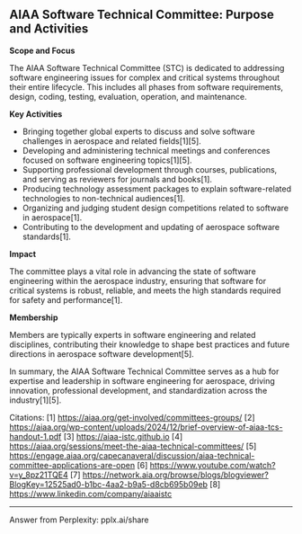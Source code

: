 ## AIAA Software Technical Committee: Purpose and Activities

**Scope and Focus**

The AIAA Software Technical Committee (STC) is dedicated to addressing software engineering issues for complex and critical systems throughout their entire lifecycle. This includes all phases from software requirements, design, coding, testing, evaluation, operation, and maintenance.

**Key Activities**

- Bringing together global experts to discuss and solve software challenges in aerospace and related fields[1][5].
- Developing and administering technical meetings and conferences focused on software engineering topics[1][5].
- Supporting professional development through courses, publications, and serving as reviewers for journals and books[1].
- Producing technology assessment packages to explain software-related technologies to non-technical audiences[1].
- Organizing and judging student design competitions related to software in aerospace[1].
- Contributing to the development and updating of aerospace software standards[1].

**Impact**

The committee plays a vital role in advancing the state of software engineering within the aerospace industry, ensuring that software for critical systems is robust, reliable, and meets the high standards required for safety and performance[1].

**Membership**

Members are typically experts in software engineering and related disciplines, contributing their knowledge to shape best practices and future directions in aerospace software development[5].

In summary, the AIAA Software Technical Committee serves as a hub for expertise and leadership in software engineering for aerospace, driving innovation, professional development, and standardization across the industry[1][5].

Citations:
[1] https://aiaa.org/get-involved/committees-groups/
[2] https://aiaa.org/wp-content/uploads/2024/12/brief-overview-of-aiaa-tcs-handout-1.pdf
[3] https://aiaa-istc.github.io
[4] https://aiaa.org/sessions/meet-the-aiaa-technical-committees/
[5] https://engage.aiaa.org/capecanaveral/discussion/aiaa-technical-committee-applications-are-open
[6] https://www.youtube.com/watch?v=y_8pz21TQE4
[7] https://network.aia.org/browse/blogs/blogviewer?BlogKey=12525ad0-b1bc-4aa2-b9a5-d8cb695b09eb
[8] https://www.linkedin.com/company/aiaaistc

---
Answer from Perplexity: pplx.ai/share
